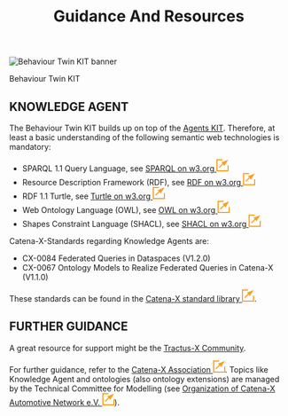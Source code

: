 ﻿---
id: guidance-and-resources
title: Guidance And Resources
description: Behaviour Twin KIT
---

<div style={{display:'block'}}>
  <div style={{display:'inline-block', verticalAlign:'top'}}>

![Behaviour Twin KIT banner](@site/static/img/kit-icons/behaviour-twin-kit-icon-mini.svg)

  </div>
  <div style={{display:'inline-block', fontSize:17, color:'rgb(255,166,1)', marginLeft:7, verticalAlign:'top', paddingTop:6}}>
Behaviour Twin KIT
  </div>
</div>

## KNOWLEDGE AGENT

The Behaviour Twin KIT builds up on top of the [Agents KIT](../../knowledge-agents/adoption-view/intro). Therefore, at least a basic understanding of the following semantic web technologies is mandatory:

- SPARQL 1.1 Query Language, see [SPARQL on w3.org ![(external link)](/icons/external-link.svg)](https://www.w3.org/TR/sparql11-query/)
- Resource Description Framework (RDF), see [RDF on w3.org ![(external link)](/icons/external-link.svg)](https://www.w3.org/RDF/)
- RDF 1.1 Turtle, see [Turtle on w3.org ![(external link)](/icons/external-link.svg)](https://www.w3.org/TR/turtle/)
- Web Ontology Language (OWL), see [OWL on w3.org ![(external link)](/icons/external-link.svg)](https://www.w3.org/OWL/)
- Shapes Constraint Language (SHACL), see [SHACL on w3.org ![(external link)](/icons/external-link.svg)](https://www.w3.org/TR/shacl/)

Catena-X-Standards regarding Knowledge Agents are:

- CX-0084 Federated Queries in Dataspaces (V1.2.0)
- CX-0067 Ontology Models to Realize Federated Queries in Catena-X (V1.1.0)

These standards can be found in the [Catena-X standard library ![(external link)](/icons/external-link.svg)](https://catena-x.net/de/standard-library/).

## FURTHER GUIDANCE

A great resource for support might be the [Tractus-X Community](/community/intro).

For further guidance, refer to the [Catena-X Association ![(external link)](/icons/external-link.svg)](https://catena-x.net/). Topics like Knowledge Agent and ontologies (also ontology extensions) are managed by the Technical Committee for Modelling (see [Organization of Catena-X Automotive Network e.V. ![(external link)](/icons/external-link.svg)](https://catena-x.net/en/about-us/the-association/organization-of-the-association)).
